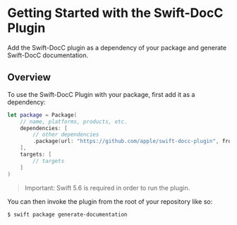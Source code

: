 # Getting Started with the Swift-DocC Plugin

Add the Swift-DocC plugin as a dependency of your package and generate Swift-DocC documentation. 

## Overview

To use the Swift-DocC Plugin with your package, first add it as a dependency:

```swift
let package = Package(
    // name, platforms, products, etc.
    dependencies: [
        // other dependencies
        .package(url: "https://github.com/apple/swift-docc-plugin", from: "1.0.0"),
    ],
    targets: [
        // targets
    ]
)
```

> Important: Swift 5.6 is required in order to run the plugin. 

You can then invoke the plugin from the root of your repository like so:

    $ swift package generate-documentation

<!-- Copyright (c) 2022 Apple Inc and the Swift Project authors. All Rights Reserved. -->

